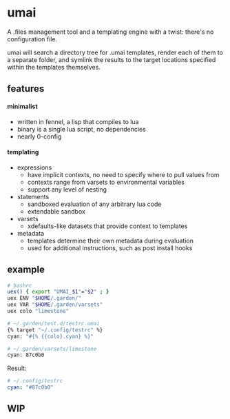 # umai
A .files management tool and a templating engine with a twist: there's no configuration file.

umai will search a directory tree for .umai templates, render each of them to a separate folder, and symlink the results to the target locations specified within the templates themselves.

## features

#### minimalist
- written in fennel, a lisp that compiles to lua
- binary is a single lua script, no dependencies
- nearly 0-config

#### templating
- expressions
  - have implicit contexts, no need to specify where to pull values from
  - contexts range from varsets to environmental variables
  - support any level of nesting
- statements
  - sandboxed evaluation of any arbitrary lua code
  - extendable sandbox
- varsets
  - xdefaults-like datasets that provide context to templates
- metadata
  - templates determine their own metadata during evaluation
  - used for additional instructions, such as post install hooks

## example

```bash
# bashrc
uex() { export "UMAI_$1"="$2" ; }
uex ENV "$HOME/.garden/"
uex VAR "$HOME/.garden/varsets"
uex colo "limestone"
```
```bash
# ~/.garden/test.d/testrc.umai
{% target "~/.config/testrc" %}
cyan: "#{% {{colo}.cyan} %}"
```
```bash
# ~/.garden/varsets/limestone
cyan: 87c0b0
```
Result:
```yaml
# ~/.config/testrc
cyan: "#87c0b0"
```

## WIP
